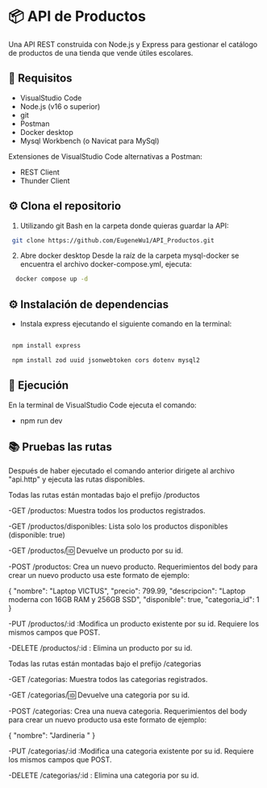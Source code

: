 # 📦 API de Productos

Una API REST construida con Node.js y Express para gestionar el catálogo de productos de una tienda que vende útiles escolares.

## 📁 Requisitos

- VisualStudio Code
- Node.js (v16 o superior)
- git
- Postman
- Docker desktop
- Mysql Workbench (o Navicat para MySql)

Extensiones de VisualStudio Code alternativas a Postman:
- REST Client
- Thunder Client

## ⚙️ Clona el repositorio
1. Utilizando git Bash en la carpeta donde quieras guardar la API:

```` bash
 git clone https://github.com/EugeneWu1/API_Productos.git
 ````

2. Abre docker desktop
Desde la raíz de la carpeta mysql-docker se encuentra el archivo docker-compose.yml, ejecuta:
````bash
  docker compose up -d
````

## ⚙️ Instalación de dependencias

- Instala express ejecutando el siguiente comando en la terminal:

```bash

 npm install express
```

````bash
 npm install zod uuid jsonwebtoken cors dotenv mysql2
````

## 🚀 Ejecución

En la terminal de VisualStudio Code ejecuta el comando:

* npm run dev

## 📚 Pruebas las rutas

Después de haber ejecutado el comando anterior dirigete al archivo "api.http" y ejecuta las rutas disponibles.

Todas las rutas están montadas bajo el prefijo /productos

-GET /productos: Muestra todos los productos registrados.

-GET /productos/disponibles: Lista solo los productos disponibles (disponible: true)

-GET /productos/:id: Devuelve un producto por su id.

-POST /productos: Crea un nuevo producto.
Requerimientos del body para crear un nuevo producto usa este formato de ejemplo:

{
  "nombre": "Laptop VICTUS",
  "precio": 799.99,
  "descripcion": "Laptop moderna con 16GB RAM y 256GB SSD",
  "disponible": true,
  "categoria_id": 1
}

-PUT /productos/:id :Modifica un producto existente por su id.
 Requiere los mismos campos que POST.

-DELETE /productos/:id : Elimina un producto por su id.



Todas las rutas están montadas bajo el prefijo /categorias

-GET /categorias: Muestra todos las categorias registrados.

-GET /categorias/:id: Devuelve una categoria por su id.

-POST /categorias: Crea una nueva categoria.
Requerimientos del body para crear un nuevo producto usa este formato de ejemplo:

{
  "nombre": "Jardineria "
}

-PUT /categorias/:id :Modifica una categoria existente por su id.
 Requiere los mismos campos que POST.

-DELETE /categorias/:id : Elimina una categoria por su id.
